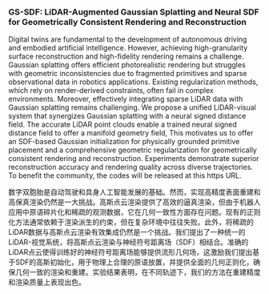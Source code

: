 ### GS-SDF: LiDAR-Augmented Gaussian Splatting and Neural SDF for Geometrically Consistent Rendering and Reconstruction

Digital twins are fundamental to the development of autonomous driving and embodied artificial intelligence. However, achieving high-granularity surface reconstruction and high-fidelity rendering remains a challenge. Gaussian splatting offers efficient photorealistic rendering but struggles with geometric inconsistencies due to fragmented primitives and sparse observational data in robotics applications. Existing regularization methods, which rely on render-derived constraints, often fail in complex environments. Moreover, effectively integrating sparse LiDAR data with Gaussian splatting remains challenging. We propose a unified LiDAR-visual system that synergizes Gaussian splatting with a neural signed distance field. The accurate LiDAR point clouds enable a trained neural signed distance field to offer a manifold geometry field, This motivates us to offer an SDF-based Gaussian initialization for physically grounded primitive placement and a comprehensive geometric regularization for geometrically consistent rendering and reconstruction. Experiments demonstrate superior reconstruction accuracy and rendering quality across diverse trajectories. To benefit the community, the codes will be released at this https URL.

数字双胞胎是自动驾驶和具身人工智能发展的基础。然而，实现高精度表面重建和高保真渲染仍然是一大挑战。高斯点云渲染提供了高效的逼真渲染，但由于机器人应用中原语碎片化和稀疏的观测数据，它在几何一致性方面存在问题。现有的正则化方法通常依赖于渲染派生的约束，但在复杂环境中往往失败。此外，将稀疏的LiDAR数据与高斯点云渲染有效集成仍然是一个挑战。我们提出了一种统一的LiDAR-视觉系统，将高斯点云渲染与神经符号距离场（SDF）相结合。准确的LiDAR点云使得训练好的神经符号距离场能够提供流形几何场，这激励我们提出基于SDF的高斯初始化，用于物理上合理的原语放置，并提供全面的几何正则化，确保几何一致的渲染和重建。实验结果表明，在不同轨迹下，我们的方法在重建精度和渲染质量上表现出色。
